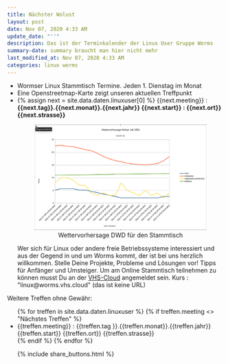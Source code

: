 ```yaml
---
title: Nächster Wolust
layout: post
date: Nov 07, 2020 4:33 AM
update_date: "''"
description: Das ist der Terminkalender der Linux User Gruppe Worms
summary-date: summary braucht man hier nicht mehr
last_modified_at: Nov 07, 2020 4:33 AM
categories: linux worms
---
```


<ul>
<li>Wormser Linux Stammtisch Termine. Jeden 1. Dienstag im Monat</li>

<!--Wer sich für Linux oder andere freie Betriebssysteme interessiert und aus der Gegend in und um Worms kommt, der ist bei uns herzlich willkommen.Stelle Deine Projekte, Probleme und Lösungen vor! Tipps für Anfänger und Umsteiger. -->
<li>Eine Openstreetmap-Karte zeigt unseren aktuellen Treffpunkt</li>

<li>
{% assign next = site.data.daten.linuxuser[0] %}
{{next.meeting}} :
<strong> {{next.tag}}.{{next.monat}}.{{next.jahr}} {{next.start}} : {{next.ort}} {{next.strasse}} </strong>
<figure id="Wetterdingens">
      <img src="/images/wetter_wolust_juli_21.png" alt="Wettervorhersage für den Linux Stammtisch Juli 21" title="Wettervorhersage Linux Stammtisch"/>
      <figcaption style="text-align: center;">Wettervorhersage DWD für den Stammtisch</figcaption>
  </figure>
<div class="well">
Wer sich für Linux oder andere freie Betriebssysteme interessiert und aus der Gegend in und um Worms kommt, der ist bei uns herzlich willkommen. Stelle Deine Projekte, Probleme und Lösungen vor! Tipps für Anfänger und Umsteiger. Um am Online Stammtisch teilnehmen zu können musst Du an der <a href="https://vhs.cloud">VHS-Cloud</a> angemeldet sein. Kurs : "linux@worms.vhs.cloud" (das ist keine URL)
</div>
</li>
</ul>


Weitere Treffen ohne Gewähr:
<ul>
{% for treffen  in site.data.daten.linuxuser %}
   {% if treffen.meeting <> "Nächstes Treffen" %}
 <li>
 {{treffen.meeting}} :
     {{treffen.tag }}.{{treffen.monat}}.{{treffen.jahr}} {{treffen.start}} {{treffen.ort}} {{treffen.strasse}}
 </li>  
  {% endif %}
{% endfor %}


{% include share_buttons.html %}
